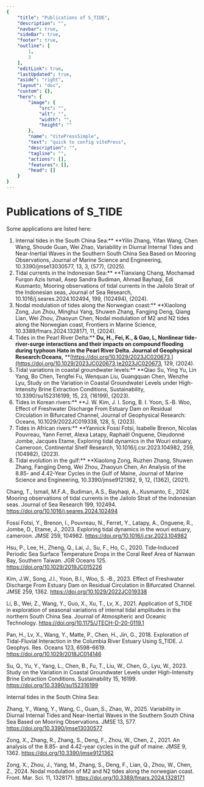 ```yaml
---
{
    "title": "Publications of S_TIDE",
    "description": "",
    "navbar": true,
    "sideBar": true,
    "footer": true,
    "outline": [
        1,
        3
    ],
    "editLink": true,
    "lastUpdated": true,
    "aside": "right",
    "layout": "doc",
    "custom": {},
    "hero": {
        "image": {
            "src": "",
            "alt": "",
            "width": "",
            "height": ""
        },
        "name": "VitePressSimple",
        "text": "quick to config vitePress",
        "description": "",
        "tagline": "",
        "actions": [],
        "features": [],
        "head": []
    }
}
---
```


# Publications of S\_TIDE

Some applications are listed here:

1. Internal tides in the South China Sea:** **Yilin Zhang, Yifan Wang, Chen Wang, Shoude Guan, Wei Zhao, Variability in Diurnal Internal Tides and Near-Inertial Waves in the Southern South China Sea Based on Mooring Observations, Journal of Marine Science and Engineering, 10.3390/jmse13030577, 13, 3, (577), (2025).
2. Tidal currents in the Indonesian Sea:** **Tianxiang Chang, Mochamad Furqon Azis Ismail, Asep Sandra Budiman, Ahmad Bayhaqi, Edi Kusmanto, Mooring observations of tidal currents in the Jailolo Strait of the Indonesian seas, Journal of Sea Research, 10.1016/j.seares.2024.102494, 199, (102494), (2024).
3. Nodal modulation of tides along the Norwegian coast:** **Xiaolong Zong, Jun Zhou, Minghui Yang, Shuwen Zhang, Fangjing Deng, Qiang Lian, Wei Zhou, Zhaoyun Chen, Nodal modulation of M2 and N2 tides along the Norwegian coast, Frontiers in Marine Science, 10.3389/fmars.2024.1328171, 11, (2024).
4. Tides in the Pearl River Delta:** **Du, H., Fei, K., & Gao, L, Nonlinear tide-river-surge interactions and their impacts on compound flooding during typhoon Hato in the Pearl River Delta. Journal of Geophysical Research:Oceans,** **[https://doi.org/10.1029/2023JC020673,](https://doi.org/10.1029/2023JC020673,)e2023JC020673, 129, (2024).
5. Tidal variations in coastal groundwater levels:** **Qiao Su, Ying Yu, Lin Yang, Bo Chen, Tengfei Fu, Wenquan Liu, Guangquan Chen, Wenzhe Lyu, Study on the Variation in Coastal Groundwater Levels under High-Intensity Brine Extraction Conditions, Sustainability, 10.3390/su152316199, 15, 23, (16199), (2023).
6. Tides in Korean rivers:** **J. W. Kim, J. I. Song, B. I. Yoon, S.‐B. Woo, Effect of Freshwater Discharge From Estuary Dam on Residual Circulation in Bifurcated Channel, Journal of Geophysical Research: Oceans, 10.1029/2022JC019338, 128, 5, (2023).
7. Tides in African rivers:** **Yannick Fossi Fotsi, Isabelle Brenon, Nicolas Pouvreau, Yann Ferret, Alexa Latapy, Raphaël Onguene, Dieudonné Jombe, Jacques Etame, Exploring tidal dynamics in the Wouri estuary, Cameroon, Continental Shelf Research, 10.1016/j.csr.2023.104982, 259, (104982), (2023).
8. Tidal evolution in the gulf:** **Xiaolong Zong, Ruzhen Zhang, Shuwen Zhang, Fangjing Deng, Wei Zhou, Zhaoyun Chen, An Analysis of the 8.85- and 4.42-Year Cycles in the Gulf of Maine, Journal of Marine Science and Engineering, 10.3390/jmse9121362, 9, 12, (1362), (2021).

Chang, T., Ismail, M.F.A., Budiman, A.S., Bayhaqi, A., Kusmanto, E., 2024. Mooring observations of tidal currents in the Jailolo Strait of the Indonesian seas. Journal of Sea Research 199, 102494. https://doi.org/10.1016/j.seares.2024.102494

Fossi Fotsi, Y., Brenon, I., Pouvreau, N., Ferret, Y., Latapy, A., Onguene, R., Jombe, D., Etame, J., 2023. Exploring tidal dynamics in the wouri estuary, cameroon. JMSE 259, 104982. https://doi.org/10.1016/j.csr.2023.104982

Hsu, P., Lee, H., Zheng, Q., Lai, J., Su, F., Ho, C., 2020. Tide‐Induced Periodic Sea Surface Temperature Drops in the Coral Reef Area of Nanwan Bay, Southern Taiwan. JGR Oceans 125. https://doi.org/10.1029/2019JC015226

Kim, J.W., Song, J.I., Yoon, B.I., Woo, S. ‐B., 2023. Effect of Freshwater Discharge From Estuary Dam on Residual Circulation in Bifurcated Channel. JMSE 259, 1362. https://doi.org/10.1029/2022JC019338

Li, B., Wei, Z., Wang, Y., Guo, X., Xu, T., Lv, X., 2021. Application of S_TIDE in exploration of seasonal variations of internal tidal amplitudes in the northern South China Sea. Journal of Atmospheric and Oceanic Technology. https://doi.org/10.1175/JTECH-D-20-0119.1

Pan, H., Lv, X., Wang, Y., Matte, P., Chen, H., Jin, G., 2018. Exploration of Tidal-Fluvial Interaction in the Columbia River Estuary Using S_TIDE. J. Geophys. Res. Oceans 123, 6598–6619. https://doi.org/10.1029/2018JC014146

Su, Q., Yu, Y., Yang, L., Chen, B., Fu, T., Liu, W., Chen, G., Lyu, W., 2023. Study on the Variation in Coastal Groundwater Levels under High-Intensity Brine Extraction Conditions. Sustainability 15, 16199. https://doi.org/10.3390/su152316199

Internal tides in the South China Sea:

Zhang, Y., Wang, Y., Wang, C., Guan, S., Zhao, W., 2025. Variability in Diurnal Internal Tides and Near-Inertial Waves in the Southern South China Sea Based on Mooring Observations. JMSE 13, 577. https://doi.org/10.3390/jmse13030577

Zong, X., Zhang, R., Zhang, S., Deng, F., Zhou, W., Chen, Z., 2021. An analysis of the 8.85- and 4.42-year cycles in the gulf of maine. JMSE 9, 1362. https://doi.org/10.3390/jmse9121362

Zong, X., Zhou, J., Yang, M., Zhang, S., Deng, F., Lian, Q., Zhou, W., Chen, Z., 2024. Nodal modulation of M2 and N2 tides along the norwegian coast. Front. Mar. Sci. 11, 1328171. https://doi.org/10.3389/fmars.2024.1328171
